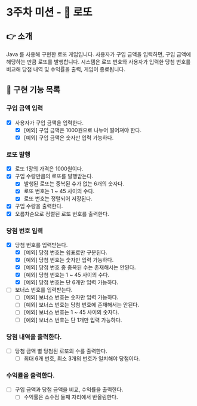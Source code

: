 # 3주차 미션 - 🎰 로또

## 👉 소개

Java 를 사용해 구현한 로또 게임입니다.
사용자가 구입 금액을 입력하면, 구입 금액에 해당하는 만큼 로또를 발행합니다.
시스템은 로또 번호와 사용자가 입력한 당첨 번호를 비교해 당첨 내역 및 수익률을 출력, 게임이 종료됩니다.

## 🚀 구현 기능 목록

### 구입 금액 입력

- [x] 사용자가 구입 금액을 입력한다.
    - [x] [예외] 구입 금액은 1000원으로 나누어 떨어져야 한다.
    - [x] [예외] 구입 금액은 숫자만 입력 가능하다.

### 로또 발행

- [x] 로또 1장의 가격은 1000원이다.
- [x] 구입 수량만큼의 로또를 발행받는다.
    - [x] 발행된 로또는 중복된 수가 없는 6개의 숫자다.
    - [x] 로또 번호는 1 ~ 45 사이의 수다.
    - [x] 로또 번호는 정렬되어 저장된다.
- [x] 구입 수량을 출력한다.
- [x] 오름차순으로 정렬된 로또 번호를 출력한다.

### 당첨 번호 입력

- [x] 당첨 번호를 입력받는다.
    - [x] [예외] 당첨 번호는 쉼표로만 구분된다.
    - [x] [예외] 당첨 번호는 숫자만 입력 가능하다.
    - [x] [예외] 당첨 번호 중 중복된 수는 존재해서는 안된다.
    - [x] [예외] 당첨 번호는 1 ~ 45 사이의 수다.
    - [x] [예외] 당첨 번호는 단 6개만 입력 가능하다.
- [ ] 보너스 번호를 입력받는다.
    - [ ] [예외] 보너스 번호는 숫자만 입력 가능하다.
    - [ ] [예외] 보너스 번호는 당첨 번호에 존재해서는 안된다.
    - [ ] [예외] 보너스 번호는 1 ~ 45 사이의 숫자다.
    - [ ] [예외] 보너스 번호는 단 1개만 입력 가능하다.

### 당첨 내역을 출력한다.

- [ ] 당첨 금액 별 당첨된 로또의 수를 출력한다.
    - [ ] 최대 6개 번호, 최소 3개의 번호가 일치해야 당첨이다.

### 수익률을 출력한다.

- [ ] 구입 금액과 당첨 금액을 비교, 수익률을 출력한다.
    - [ ] 수익률은 소수점 둘째 자리에서 반올림한다.
